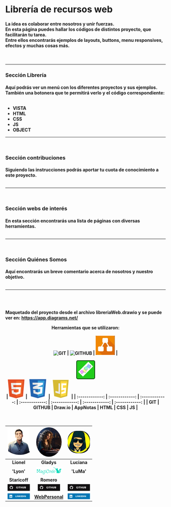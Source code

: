 <h1> Librería de recursos web </h1>

<h4>La idea es colaborar entre nosotros y unir fuerzas. <br>En esta página puedes hallar los códigos de distintos proyecto, que facilitarán tu tarea. <br>
Entre ellos encontrarás ejemplos de layouts, buttons, menu responsives, efectos y muchas cosas más.<h4>
<br>

------------
<h3>Sección Librería</h3>
<h4>Aquí podrás ver un menú con los diferentes proyectos y sus ejemplos. También una botonera que te permitirá verlo y el código correspondiente: 
<br><br>
<div style="margin-bottom: 15px;">

- VISTA
- HTML
- CSS
- JS
- OBJECT
<hr>
<br>

<h3>Sección contribuciones</h3>
<h4>Siguiendo las instrucciones podrás aportar tu cuota de conocimiento a este proyecto. 
<br><br>
<hr>
<br>
<h3>Sección webs de interés</h3>
<h4>En esta sección encontrarás una lista de páginas con diversas herramientas. 
<br><br>
<hr>
<br>
<h3>Sección Quiénes Somos</h3>
<h4>Aquí encontrarás un breve comentario acerca de nosotros y nuestro objetivo. 
<br><br>
<hr>
<br>
<br>

Maquetado del proyecto desde el archivo libreriaWeb.drawio y se puede ver en:
https://app.diagrams.net/
<div align="center">

Herramientas que se utilizaron:<br><br>
 <img src="https://avatars.githubusercontent.com/u/18133?s=200&v=4" width="60" alt="GIT"> | <img src="https://avatars.githubusercontent.com/u/9919?s=200&v=4" width="60" alt="GITHUB"> | <img src="img/drawio.png" width="60" alt="Draw.io"> | <div style="height: 45px; width: 45px; background: rgb(34, 205, 28); border-radius: 5px; border: 2px solid rgba(0,0,0,0.7); padding: 5px; ;"><img src="img/notitas.png" width=300px alt=AppNotas style="margin-top:10px; transform: rotate(-45deg); cursor: pointer"><a href="https://appnotas1.netlify.app/"></a></div>|<img src="img/logoHTML.png" width="52" alt="HTML"> | <img src="img/logocss.png" width="60" alt="CSS"> | <img src="img/logojs.png" width="60" alt="JS"> | 
| :------------: | :------------: | :------------: | :------------: | :------------: | :------------: | :------------: | 
| GIT | GITHUB  | Draw.io  |  AppNotas |  HTML  |  CSS  | JS | 
<br>
</h4>
</div>
<br>

<div align="center">

<img src="img/FotoLio.png" width="70px"> | <img src="img/fotoGladys.jpg"  width="80px" style="border-radius: 50%"> | <img src="img/Luma.jpg" width="70px" style="border-radius: 40%" > |
| :------------: | :------------: | :------------: |
| Lionel | Gladys | Luciana |
| 'Lyon' | <img src= "img/MiLogo-verde-svg.svg" width="80px"> | 'LuMa' |
| Staricoff | Romero ||
<a href="https://github.com/lionelStaricoff"> <img src="img/github.svg"  width="70px"></a> | <a href="https://github.com/gladys007"><img src="img/github.svg"  width="70px"></a> | <a href="https://github.com/luma2001"><img src="img/github.svg"  width="70px"></a> ||
<a href="https://www.linkedin.com/in/lionel-staricoff/" rel="nofollow"><img src="img/linkedin.svg" width="70px"></a> | <a href="https://magicode-webpersonal.netlify.app">WebPersonal</a> | <a href="https://www.linkedin.com/in/???/" rel="nofollow"><img src="img/linkedin.svg" width="70px"></a> 

</div>